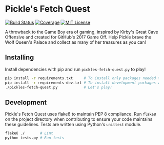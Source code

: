 # Pickle's Fetch Quest

[![Build Status][build-badge]][build-link] [![Coverage][coverage-badge]][coverage-link] [![MIT License][license-badge]](LICENSE.md)

A throwback to the Game Boy era of gaming, inspired by Kirby's Great Cave Offensive and created for GitHub's 2017 Game Off. Help Pickle brave the Wolf Queen's Palace and collect as many of her treasures as you can!

## Installing

Install dependencies with pip and run `pickles-fetch-quest.py` to play!

```bash
pip install -r requirements.txt     # To install only packages needed to play
pip install -r requirements-dev.txt # To install development packages as well
./pickles-fetch-quest.py            # Let's play!
```

## Development

Pickle's Fetch Quest uses flake8 to maintain PEP 8 compliance. Run `flake8` on the project directory when contributing to ensure your code maintains these guidelines. Tests are written using Python's `unittest` module.

```bash
flake8 ./       # Lint
python tests.py # Run tests
```

[coverage-badge]: https://codecov.io/gh/codehearts/pickles-fetch-quest/branch/master/graph/badge.svg
[coverage-link]:  https://codecov.io/gh/codehearts/pickles-fetch-quest
[license-badge]:  https://img.shields.io/badge/license-MIT-007EC7.svg
[build-badge]:    https://travis-ci.org/codehearts/pickles-fetch-quest.svg?branch=master
[build-link]:     https://travis-ci.org/codehearts/pickles-fetch-quest
